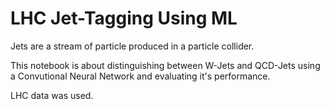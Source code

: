 # LHC Jet-Tagging Using ML

Jets are a stream of particle produced in a particle collider.

This notebook is about distinguishing between W-Jets and QCD-Jets using a Convutional Neural Network and evaluating it's performance.

LHC data was used.


